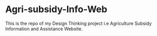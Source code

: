 # Agri-subsidy-Info-Web
This is the repo of my Design Thinking project i.e Agriculture Subsidy Information and Assistance Website.
